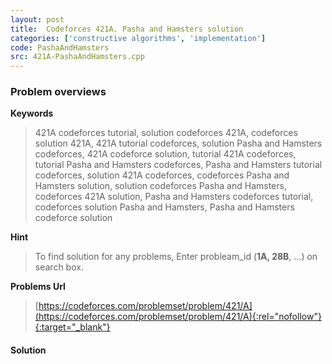 ```yaml
---
layout: post
title:  Codeforces 421A. Pasha and Hamsters solution
categories: ['constructive algorithms', 'implementation']
code: PashaAndHamsters
src: 421A-PashaAndHamsters.cpp
---
```

### **Problem overviews**

**Keywords**
> 421A codeforces tutorial, solution codeforces 421A, codeforces solution 421A, 421A tutorial codeforces, solution Pasha and Hamsters codeforces, 421A codeforce solution, tutorial 421A codeforces, tutorial Pasha and Hamsters codeforces, Pasha and Hamsters tutorial codeforces, solution 421A codeforces, codeforces Pasha and Hamsters solution, solution codeforces Pasha and Hamsters, codeforces 421A solution, Pasha and Hamsters codeforces tutorial, codeforces solution Pasha and Hamsters, Pasha and Hamsters codeforce solution

**Hint**
> To find solution for any problems, Enter probleam_id (**1A, 28B**, ...) on search box. 

**Problems Url**
> [https://codeforces.com/problemset/problem/421/A](https://codeforces.com/problemset/problem/421/A){:rel="nofollow"}{:target="_blank"}

#### **Solution**



